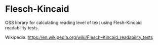 # Flesch-Kincaid
OSS library for calculating reading level of text using Flesh-Kincaid readability tests.

Wikipedia: https://en.wikipedia.org/wiki/Flesch–Kincaid_readability_tests
